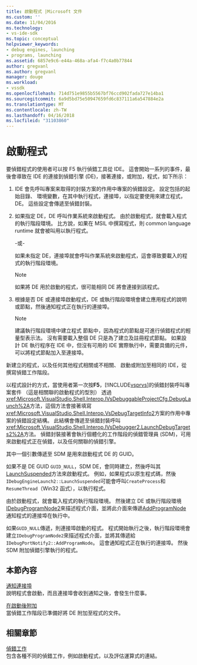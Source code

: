 ```yaml
---
title: 啟動程式 |Microsoft 文件
ms.custom: ''
ms.date: 11/04/2016
ms.technology:
- vs-ide-sdk
ms.topic: conceptual
helpviewer_keywords:
- debug engines, launching
- programs, launching
ms.assetid: 6857e9c6-e44a-468a-afa4-f7c4a0b77844
author: gregvanl
ms.author: gregvanl
manager: douge
ms.workload:
- vssdk
ms.openlocfilehash: 714d751e9855b5567bf76ccd902fada727e14ba1
ms.sourcegitcommit: 6a9d5bd75e50947659fd6c837111a6a547884e2a
ms.translationtype: MT
ms.contentlocale: zh-TW
ms.lasthandoff: 04/16/2018
ms.locfileid: "31103860"
---
```

# <a name="launching-a-program"></a>啟動程式
要偵錯程式的使用者可以按 F5 執行偵錯工具從 IDE。 這會開始一系列的事件，最後會導致在 IDE 的連接到偵錯引擎 (DE)，接著連接，或附加，程式，如下所示：  
  
1.  IDE 會先呼叫專案来取得的封裝方案的作用中專案的偵錯設定。 設定包括的起始目錄、 環境變數，在其中執行程式，連接埠，以指定要使用來建立程式，DE。 這些設定會傳遞至偵錯封裝。  
  
2.  如果指定 DE，DE 呼叫作業系統來啟動程式。 由於啟動程式，就會載入程式的執行階段環境。 比方說，如果在 MSIL 中撰寫程式，則 common language runtime 就會被叫用以執行程式。  
  
     -或-  
  
     如果未指定 DE，連接埠就會呼叫作業系統來啟動程式，這會導致要載入的程式的執行階段環境。  
  
    > [!NOTE]
    >  如果將 DE 用於啟動的程式，很可能相同 DE 將會連接到該程式。  
  
3.  根據是否 DE 或連接埠啟動程式，DE 或執行階段環境會建立應用程式的說明或節點，然後通知程式正在執行的連接埠。  
  
    > [!NOTE]
    >  建議執行階段環境中建立程式 節點中，因為程式的節點是可進行偵錯程式的輕量型表示法。 沒有需要載入整個 DE 只是為了建立及註冊程式節點。 如果設計 DE 執行程序在 IDE 中，但沒有可用的 IDE 實際執行中，需要具備的元件，可以將程式節點加入至連接埠。  
  
 新建立的程式，以及任何其他程式相關或不相關、 啟動或附加至相同的 IDE，從撰寫偵錯工作階段。  
  
 以程式設計的方式，當使用者第一次按**F5**，[!INCLUDE[vsprvs](../../code-quality/includes/vsprvs_md.md)]的偵錯封裝呼叫專案套件 （這是相關聯的啟動程式的型別） 透過<xref:Microsoft.VisualStudio.Shell.Interop.IVsDebuggableProjectCfg.DebugLaunch%2A>方法，這個方法會接著填寫<xref:Microsoft.VisualStudio.Shell.Interop.VsDebugTargetInfo2>方案的作用中專案的偵錯設定結構。 此結構會傳遞至偵錯封裝呼叫<xref:Microsoft.VisualStudio.Shell.Interop.IVsDebugger2.LaunchDebugTargets2%2A>方法。 偵錯封裝接著會執行個體化的工作階段的偵錯管理員 (SDM)，可用來啟動程式正在偵錯，以及任何關聯的偵錯引擎。  
  
 其中一個引數傳遞至 SDM 是用來啟動程式 DE 的 GUID。  
  
 如果不是 DE GUID `GUID_NULL`，SDM DE，會同時建立，然後呼叫其[LaunchSuspended](../../extensibility/debugger/reference/idebugenginelaunch2-launchsuspended.md)方法來啟動程式。 例如，如果程式以原生程式碼，然後`IDebugEngineLaunch2::LaunchSuspended`可能會呼叫`CreateProcess`和`ResumeThread`（Win32 函式），以執行程式。  
  
 由於啟動程式，就會載入程式的執行階段環境。 然後建立 DE 或執行階段環境[IDebugProgramNode2](../../extensibility/debugger/reference/idebugprogramnode2.md)來描述程式介面，並將此介面來傳遞[AddProgramNode](../../extensibility/debugger/reference/idebugportnotify2-addprogramnode.md)通知程式的連接埠在執行中。  
  
 如果`GUID_NULL`傳遞，則連接埠啟動的程式。 程式開始執行之後，執行階段環境會建立`IDebugProgramNode2`來描述程式介面，並將其傳遞給`IDebugPortNotify2::AddProgramNode`。 這會通知程式正在執行的連接埠。 然後 SDM 附加偵錯引擎執行的程式。  
  
## <a name="in-this-section"></a>本節內容  
 [通知連接埠](../../extensibility/debugger/notifying-the-port.md)  
 說明程式會啟動，而且連接埠會收到通知之後，會發生什麼事。  
  
 [在啟動後附加](../../extensibility/debugger/attaching-after-a-launch.md)  
 當偵錯工作階段已準備好將 DE 附加至程式的文件。  
  
## <a name="related-sections"></a>相關章節  
 [偵錯工作](../../extensibility/debugger/debugging-tasks.md)  
 包含各種不同的偵錯工作，例如啟動程式，以及評估運算式的連結。
